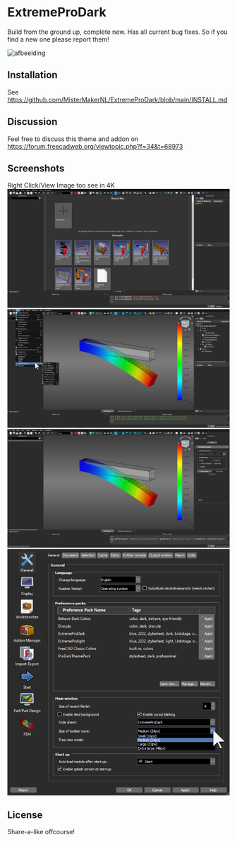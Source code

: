 # ExtremeProDark
Build from the ground up, complete new. Has all current bug fixes. So if you find a new one please report them!

![afbeelding](https://github.com/MisterMakerNL/ExtremeProDark/blob/main/resources/FreeCAD_icons.gif)

## Installation
See https://github.com/MisterMakerNL/ExtremeProDark/blob/main/INSTALL.md

</details>

## Discussion

Feel free to discuss this theme and addon on https://forum.freecadweb.org/viewtopic.php?f=34&t=68973

## Screenshots

Right Click/View Image too see in 4K
![afbeelding](https://github.com/MisterMakerNL/ExtremeProDark/blob/main/screenshot1.png)
![afbeelding](https://github.com/MisterMakerNL/ExtremeProDark/blob/main/screenshot2.png)
![afbeelding](https://github.com/MisterMakerNL/ExtremeProDark/blob/main/screenshot3.png)
![afbeelding](https://github.com/MisterMakerNL/ExtremeProDark/blob/main/screenshot4.png)
## License
Share-a-like offcourse!
